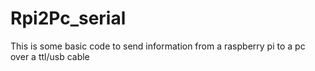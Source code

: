 # Rpi2Pc_serial
This is some basic code to send information from a raspberry pi to a pc over a ttl/usb cable
